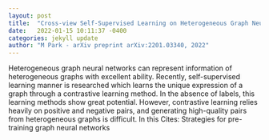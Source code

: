 ```yaml
---
layout: post
title:  "Cross-view Self-Supervised Learning on Heterogeneous Graph Neural Network via Bootstrapping"
date:   2022-01-15 10:11:37 -0400
categories: jekyll update
author: "M Park - arXiv preprint arXiv:2201.03340, 2022"
---
```

Heterogeneous graph neural networks can represent information of heterogeneous graphs with excellent ability. Recently, self-supervised learning manner is researched which learns the unique expression of a graph through a contrastive learning method. In the absence of labels, this learning methods show great potential. However, contrastive learning relies heavily on positive and negative pairs, and generating high-quality pairs from heterogeneous graphs is difficult. In this Cites: Strategies for pre-training graph neural networks